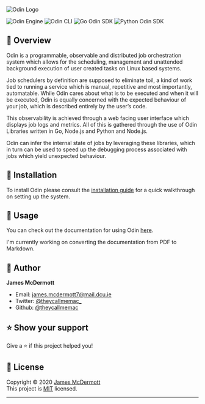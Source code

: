 ![Odin Logo](https://i.imgur.com/cwmb5j4.png)

![Odin Engine](https://github.com/theycallmemac/odin/workflows/Odin%20Engine/badge.svg) ![Odin CLI](https://github.com/theycallmemac/odin/workflows/Odin%20CLI/badge.svg) ![Go Odin SDK](https://github.com/theycallmemac/odin/workflows/Go%20Odin%20SDK/badge.svg) ![Python Odin SDK](https://github.com/theycallmemac/odin/workflows/Python%20Odin%20SDK/badge.svg)

## 📖 Overview

Odin is a programmable, observable and distributed job orchestration system which allows for the scheduling, management and unattended background execution of user created tasks on Linux based systems.

Job schedulers by definition are supposed to eliminate toil, a kind of work tied to running a service which is manual, repetitive and most importantly, automatable. While Odin cares about what is to be executed and when it will be executed, Odin is equally concerned with the expected behaviour of your job, which is described entirely by the user’s code. 

This observability is achieved through a web facing user interface which displays job logs and metrics. All of this is gathered through the use of Odin Libraries written in Go, Node.js and Python and Node.js.

Odin can infer the internal state of jobs by leveraging these libraries, which in turn can be used to speed up the debugging process associated with jobs which yield unexpected behaviour.


## 🔧 Installation

To install Odin please consult the [installation guide](https://github.com/theycallmemac/odin/blob/master/INSTALL.md) for a quick walkthrough on setting up the system.

## 🚀 Usage

You can check out the documentation for using Odin [here](https://github.com/theycallmemac/odin/blob/final-year-project/docs/documentation/Odin-User-Manual.pdf). 

I'm currently working on converting the documentation from PDF to Markdown.


## 👤 Author

**James McDermott**

- Email: <james.mcdermott7@mail.dcu.ie>
- Twitter: [@theycallmemac_](https://twitter.com/theycallmemac_)
- Github: [@theycallmemac](https://github.com/theycallmemac)

## ⭐️ Show your support

Give a ⭐️ if this project helped you!

## 📝 License

Copyright © 2020 [James McDermott](https://github.com/theycallmemac)<br /> This project is [MIT](https://github.com/butlerx/wetty/blob/master/LICENSE) licensed.

---

